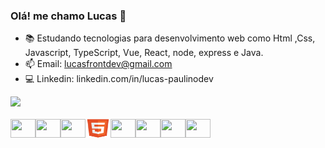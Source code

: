 ### Olá! me chamo Lucas 👋

- 📚 Estudando tecnologias para desenvolvimento web como Html ,Css, Javascript, TypeScript, Vue, React, node, express e Java.
- 📫 Email: lucasfrontdev@gmail.com
- 💻 Linkedin: linkedin.com/in/lucas-paulinodev

<div align="left">
  <a href="https://github.com/Lucasdevfrontbr">
  <img height="180em" src="https://github-readme-stats.vercel.app/api/top-langs/?username=Lucasdevfrontbr&layout=compact&langs_count=7&theme=dark"/>
</div>
  
 <div style="display: inline_block"><br>
  <img align="left"  height="30" width="40" src="https://cdn.jsdelivr.net/gh/devicons/devicon/icons/css3/css3-original.svg"">
  <img align="left"  height="30" width="40" src="https://cdn.jsdelivr.net/gh/devicons/devicon/icons/javascript/javascript-original.svg"">
  <img align="left" height="30" width="40" src="https://cdn.jsdelivr.net/gh/devicons/devicon/icons/vuejs/vuejs-original-wordmark.svg">
  <img align="left"  height="30" width="40" src="https://raw.githubusercontent.com/devicons/devicon/master/icons/html5/html5-original.svg">
  <img align="left" height="30" width="40"  src="https://cdn.jsdelivr.net/gh/devicons/devicon/icons/react/react-original-wordmark.svg" />
   <img align="left" height="30" width="40" src="https://cdn.jsdelivr.net/gh/devicons/devicon/icons/nodejs/nodejs-original.svg" />
   <img  align="left" height="30" width="40" src="https://cdn.jsdelivr.net/gh/devicons/devicon/icons/typescript/typescript-original.svg" />
   <img  align="left" height="30" width="40" src="https://cdn.jsdelivr.net/gh/devicons/devicon/icons/java/java-original-wordmark.svg" />
          
          
</div>
